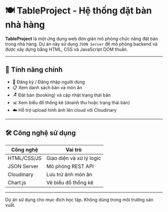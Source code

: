 ﻿# 🍽️ TableProject - Hệ thống đặt bàn nhà hàng

**TableProject** là một ứng dụng web đơn giản mô phỏng chức năng đặt bàn trong nhà hàng. Dự án này sử dụng `JSON Server` để mô phỏng backend và được xây dựng bằng HTML, CSS và JavaScript DOM thuần.

---

## 📌 Tính năng chính

- 👤 Đăng ký / Đăng nhập người dùng
- 📋 Xem danh sách bàn và món ăn
- 🪑 Đặt bàn (booking) và cập nhật trạng thái bàn
- 📊 Xem biểu đồ thống kê (doanh thu hoặc trạng thái bàn)
- ☁️ Hỗ trợ upload hình ảnh lên cloud với Cloudinary

---

## 🛠️ Công nghệ sử dụng

| Công nghệ        | Vai trò                        |
|------------------|--------------------------------|
| HTML/CSS/JS      | Giao diện và xử lý logic       |
| JSON Server      | Mô phỏng REST API              |
| Cloudinary       | Lưu trữ ảnh món ăn             |
| Chart.js         | Vẽ biểu đồ thống kê            |

---


Dự án sử dụng cho mục đích học tập. Không dùng trong môi trường sản xuất.
